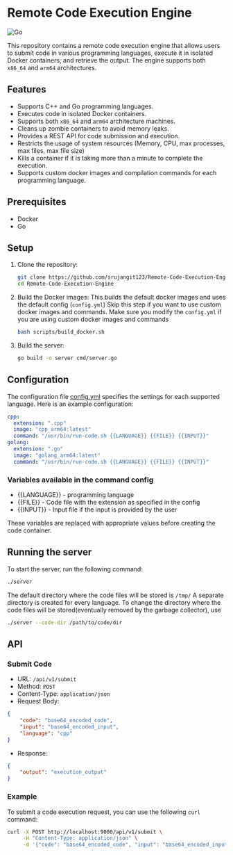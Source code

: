 # Remote Code Execution Engine

![Go](https://github.com/srujangit123/Remote-Code-Execution-Engine/actions/workflows/go.yml/badge.svg)


This repository contains a remote code execution engine that allows users to submit code in various programming languages, execute it in isolated Docker containers, and retrieve the output. The engine supports both `x86_64` and `arm64` architectures.

## Features

- Supports C++ and Go programming languages.
- Executes code in isolated Docker containers.
- Supports both `x86_64` and `arm64` architecture machines.
- Cleans up zombie containers to avoid memory leaks.
- Provides a REST API for code submission and execution.
- Restricts the usage of system resources (Memory, CPU, max processes, max files, max file size)
- Kills a container if it is taking more than a minute to complete the execution.
- Supports custom docker images and compilation commands for each programming language.

## Prerequisites

- Docker
- Go

## Setup

1. Clone the repository:

    ```sh
    git clone https://github.com/srujangit123/Remote-Code-Execution-Engine.git
    cd Remote-Code-Execution-Engine
    ```

2. Build the Docker images:
This builds the default docker images and uses the default config (`config.yml`)
Skip this step if you want to use custom docker images and commands. Make sure you modify the `config.yml` if you are using custom docker images and commands

    ```sh
    bash scripts/build_docker.sh
    ```

3. Build the server:

    ```sh
    go build -o server cmd/server.go
    ```

## Configuration

The configuration file [config.yml](http://_vscodecontentref_/0) specifies the settings for each supported language. Here is an example configuration:

```yaml
cpp:
  extension: ".cpp"
  image: "cpp_arm64:latest"
  command: "/usr/bin/run-code.sh {{LANGUAGE}} {{FILE}} {{INPUT}}"
golang:
  extension: ".go"
  image: "golang_arm64:latest"
  command: "/usr/bin/run-code.sh {{LANGUAGE}} {{FILE}} {{INPUT}}"
```

### Variables available in the command config
- {{LANGUAGE}} - programming language
- {{FILE}} - Code file with the extension as specified in the config
- {{INPUT}} - Input file if the input is provided by the user

These variables are replaced with appropriate values before creating the code container.

## Running the server
To start the server, run the following command:
```sh
./server
```
The default directory where the code files will be stored is `/tmp/`
A separate directory is created for every language.
To change the directory where the code files will be stored(eventually removed by the garbage collector), use
```sh
./server --code-dir /path/to/code/dir
```

## API

### Submit Code
- URL: `/api/v1/submit`
- Method: `POST`
- Content-Type: `application/json`
- Request Body:

```json
{
    "code": "base64_encoded_code",
    "input": "base64_encoded_input",
    "language": "cpp"
}
```
- Response:
```json
{
    "output": "execution_output"
}
```

### Example
To submit a code execution request, you can use the following `curl` command:
```sh
curl -X POST http://localhost:9000/api/v1/submit \
     -H "Content-Type: application/json" \
     -d '{"code": "base64_encoded_code", "input": "base64_encoded_input", "language": "cpp"}'
```